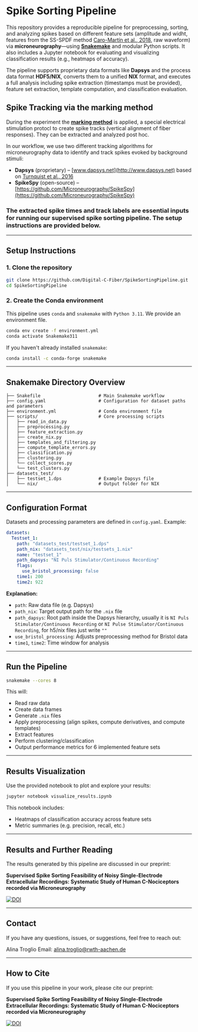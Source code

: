 #  Spike Sorting Pipeline

This repository provides a reproducible pipeline for preprocessing, sorting, and analyzing spikes based on different feature sets (amplitude and widht, features from the SS-SPDF method [Caro-Martín et al., 2018](https://pubmed.ncbi.nlm.nih.gov/30542106/), raw waveform)  via **microneurography**—using **[Snakemake](https://snakemake.readthedocs.io/en/stable/)** and modular Python scripts. It also includes a Jupyter notebook for evaluating and visualizing classification results (e.g., heatmaps of accuracy).

The pipeline supports proprietary data formats like **Dapsys** and the process data format **HDF5/NIX**, converts them to a unified **NIX** format, and executes a full analysis including spike extraction (timestamps must be provided), feature set extraction, template computation, and classification evaluation.

## Spike Tracking via the marking method

During the experiment the **[marking method](https://pubmed.ncbi.nlm.nih.gov/7672025/)** is applied, a special electrical stimulation protocl to create spike tracks (vertical alignment of fiber responses). They can be extracted and analyzed post hoc. 

In our workflow, we use two different tracking algorithms for microneurography data to identify and track spikes evoked by background stimuli:
- **Dapsys** (proprietary) – [www.dapsys.net](http://www.dapsys.net) based on [Turnquist et al., 2016](https://pubmed.ncbi.nlm.nih.gov/26778609/)
- **SpikeSpy** (open-source) – [https://github.com/Microneurography/SpikeSpy](https://github.com/Microneurography/SpikeSpy)
  
### The extracted spike times and track labels are essential inputs for running our supervised spike sorting pipeline. The setup instructions are provided below.
---

## Setup Instructions

### 1. Clone the repository
```bash
git clone https://github.com/Digital-C-Fiber/SpikeSortingPipeline.git
cd SpikeSortingPipeline
```

### 2. Create the Conda environment
This pipeline uses `conda` and `snakemake` with `Python 3.11`. We provide an environment file.

```bash
conda env create -f environment.yml
conda activate Snakemake311
```

If you haven't already installed `snakemake`:
```bash
conda install -c conda-forge snakemake
```

---

## Snakemake Directory Overview

```
├── Snakefile                      # Main Snakemake workflow
├── config.yaml                    # Configuration for dataset paths and parameters
├── environment.yml                # Conda environment file
├── scripts/                       # Core processing scripts
│   ├── read_in_data.py
│   ├── preprocessing.py
│   ├── feature_extraction.py
│   ├── create_nix.py
│   ├── templates_and_filtering.py
│   ├── compute_template_errors.py
│   ├── classification.py
│   ├── clustering.py
│   └── collect_scores.py
│   └── test_clusters.py
├── datasets_test/
│   ├── testset_1.dps              # Example Dapsys file
│   └── nix/                       # Output folder for NIX
```

---

## Configuration Format

Datasets and processing parameters are defined in `config.yaml`. Example:

```yaml
datasets:
  Testset_1:
    path: "datasets_test/testset_1.dps"
    path_nix: "datasets_test/nix/testsets_1.nix"
    name: "testset_1"
    path_dapsys: "NI Puls Stimulator/Continuous Recording"
    flags:
      use_bristol_processing: false
    time1: 200
    time2: 922
```

**Explanation:**
- `path`: Raw data file (e.g. Dapsys)
- `path_nix`: Target output path for the `.nix` file
- `path_dapsys`: Root path inside the Dapsys hierarchy, usually it is `NI Puls Stimulator/Continuous Recording` or `NI Pulse Stimulator/Continuous Recording`, for h5/nix files just write `""`
- `use_bristol_processing`: Adjusts preprocessing method for Bristol data
- `time1`, `time2`: Time window for analysis

---

## Run the Pipeline

```bash
snakemake --cores 8
```

This will:
- Read raw data
- Create data frames
- Generate `.nix` files
- Apply preprocessing (align spikes, compute derivatives, and compute templates) 
- Extract features
- Perform clustering/classification
- Output performance metrics for 6 implemented feature sets

---

## Results Visualization

Use the provided notebook to plot and explore your results:

```bash
jupyter notebook visualize_results.ipynb
```

This notebook includes:
- Heatmaps of classification accuracy across feature sets
- Metric summaries (e.g. precision, recall, etc.)

---

## Results and Further Reading

The results generated by this pipeline are discussed in our preprint:

**Supervised Spike Sorting Feasibility of Noisy Single-Electrode Extracellular Recordings: Systematic Study of Human C-Nociceptors recorded via Microneurography**

[![DOI](https://img.shields.io/badge/DOI-10.1101%2F2024.12.31.630860-red)](https://doi.org/10.1101/2024.12.31.630860)

---

## Contact

If you have any questions, issues, or suggestions, feel free to reach out:

Alina Troglio
Email: alina.troglio@rwth-aachen.de

---

## How to Cite

If you use this pipeline in your work, please cite our preprint:

**Supervised Spike Sorting Feasibility of Noisy Single-Electrode Extracellular Recordings: Systematic Study of Human C-Nociceptors recorded via Microneurography**

[![DOI](https://img.shields.io/badge/DOI-10.1101%2F2024.12.31.630860-red)](https://doi.org/10.1101/2024.12.31.630860)


